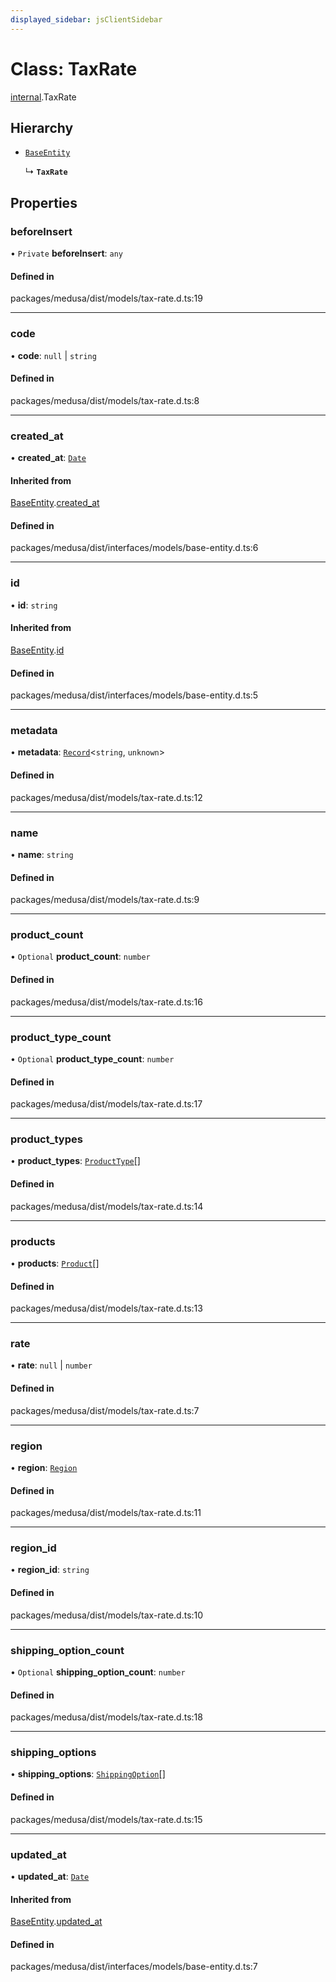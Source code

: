 ```yaml
---
displayed_sidebar: jsClientSidebar
---
```


# Class: TaxRate

[internal](../modules/internal.md).TaxRate

## Hierarchy

- [`BaseEntity`](internal.BaseEntity.md)

  ↳ **`TaxRate`**

## Properties

### beforeInsert

• `Private` **beforeInsert**: `any`

#### Defined in

packages/medusa/dist/models/tax-rate.d.ts:19

___

### code

• **code**: ``null`` \| `string`

#### Defined in

packages/medusa/dist/models/tax-rate.d.ts:8

___

### created\_at

• **created\_at**: [`Date`](../modules/internal.md#date)

#### Inherited from

[BaseEntity](internal.BaseEntity.md).[created_at](internal.BaseEntity.md#created_at)

#### Defined in

packages/medusa/dist/interfaces/models/base-entity.d.ts:6

___

### id

• **id**: `string`

#### Inherited from

[BaseEntity](internal.BaseEntity.md).[id](internal.BaseEntity.md#id)

#### Defined in

packages/medusa/dist/interfaces/models/base-entity.d.ts:5

___

### metadata

• **metadata**: [`Record`](../modules/internal.md#record)<`string`, `unknown`\>

#### Defined in

packages/medusa/dist/models/tax-rate.d.ts:12

___

### name

• **name**: `string`

#### Defined in

packages/medusa/dist/models/tax-rate.d.ts:9

___

### product\_count

• `Optional` **product\_count**: `number`

#### Defined in

packages/medusa/dist/models/tax-rate.d.ts:16

___

### product\_type\_count

• `Optional` **product\_type\_count**: `number`

#### Defined in

packages/medusa/dist/models/tax-rate.d.ts:17

___

### product\_types

• **product\_types**: [`ProductType`](internal.ProductType.md)[]

#### Defined in

packages/medusa/dist/models/tax-rate.d.ts:14

___

### products

• **products**: [`Product`](internal.Product.md)[]

#### Defined in

packages/medusa/dist/models/tax-rate.d.ts:13

___

### rate

• **rate**: ``null`` \| `number`

#### Defined in

packages/medusa/dist/models/tax-rate.d.ts:7

___

### region

• **region**: [`Region`](internal.Region.md)

#### Defined in

packages/medusa/dist/models/tax-rate.d.ts:11

___

### region\_id

• **region\_id**: `string`

#### Defined in

packages/medusa/dist/models/tax-rate.d.ts:10

___

### shipping\_option\_count

• `Optional` **shipping\_option\_count**: `number`

#### Defined in

packages/medusa/dist/models/tax-rate.d.ts:18

___

### shipping\_options

• **shipping\_options**: [`ShippingOption`](internal.ShippingOption.md)[]

#### Defined in

packages/medusa/dist/models/tax-rate.d.ts:15

___

### updated\_at

• **updated\_at**: [`Date`](../modules/internal.md#date)

#### Inherited from

[BaseEntity](internal.BaseEntity.md).[updated_at](internal.BaseEntity.md#updated_at)

#### Defined in

packages/medusa/dist/interfaces/models/base-entity.d.ts:7
